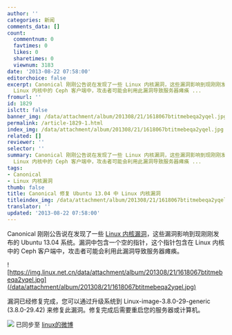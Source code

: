 ```yaml
---
author: ''
categories: 新闻
comments_data: []
count:
  commentnum: 0
  favtimes: 0
  likes: 0
  sharetimes: 0
  viewnum: 3183
date: '2013-08-22 07:58:00'
editorchoice: false
excerpt: Canonical 刚刚公告说在发现了一些 Linux 内核漏洞，这些漏洞影响到现刚刚发布的 Ubuntu 13.04 系统。漏洞中包含一个空的指针，这个指针包含在
  Linux 内核中的 Ceph 客户端中，攻击者可能会利用此漏洞导致服务器瘫痪 ...
fromurl: ''
id: 1829
islctt: false
banner_img: /data/attachment/album/201308/21/1618067btitmebeqa2yqel.jpg
permalink: /article-1829-1.html
index_img: /data/attachment/album/201308/21/1618067btitmebeqa2yqel.jpg
related: []
reviewer: ''
selector: ''
summary: Canonical 刚刚公告说在发现了一些 Linux 内核漏洞，这些漏洞影响到现刚刚发布的 Ubuntu 13.04 系统。漏洞中包含一个空的指针，这个指针包含在
  Linux 内核中的 Ceph 客户端中，攻击者可能会利用此漏洞导致服务器瘫痪 ...
tags:
- Canonical
- Linux 内核漏洞
thumb: false
title: Canonical 修复 Ubuntu 13.04 中 Linux 内核漏洞
titleindex_img: /data/attachment/album/201308/21/1618067btitmebeqa2yqel.jpg
translator: ''
updated: '2013-08-22 07:58:00'
---
```


Canonical 刚刚公告说在发现了一些 [Linux 内核漏洞](http://www.ubuntu.com/usn/usn-1935-1/)，这些漏洞影响到现刚刚发布的 Ubuntu 13.04 系统。漏洞中包含一个空的指针，这个指针包含在 Linux 内核中的 Ceph 客户端中，攻击者可能会利用此漏洞导致服务器瘫痪。


![https://img.linux.net.cn/data/attachment/album/201308/21/1618067btitmebeqa2yqel.jpg](/data/attachment/album/201308/21/1618067btitmebeqa2yqel.jpg)


漏洞已经修复完成，您可以通过升级系统到 Linux-image-3.8.0-29-generic (3.8.0-29.42) 来修复此漏洞。修复完成后需要重启您的服务器或计算机。


![](https://img.linux.net.cn/xwb/images/bgimg/icon_logo.png) 已同步至 [linux的微博](http://weibo.com/1772191555)